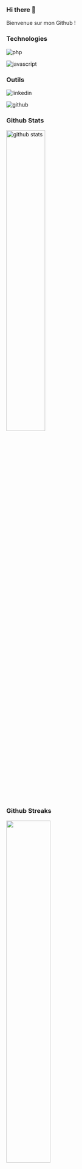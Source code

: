 ### Hi there 👋
Bienvenue sur mon Github ! 

### Technologies

![php](https://img.shields.io/badge/Php-000000?style=for-the-badge&logo=Php&logoColor=blue)
 
 ![javascript](https://img.shields.io/badge/Javascript-000000?style=for-the-badge&logo=Javascript&logoColor=yellow)
 
### Outils
![linkedin](https://img.shields.io/badge/Linkedin-000000?style=for-the-badge&logo=Linkedin&logoColor=blue)
 
![github](https://img.shields.io/badge/GitHub-000000?style=for-the-badge&logo=GitHub&logoColor=white)


### Github Stats
<img src="https://github-readme-stats.vercel.app/api?username=StephanieMenard&show_icons=true&theme=dark" alt="github stats" width="45%"/>

### Github Streaks
<img src="https://github-readme-streak-stats.herokuapp.com/?user=StephanieMenard&theme=dark" width="48%">

### Top Languages
 ![Top Langs](https://github-readme-stats.vercel.app/api/top-langs/?username=StephanieMenard&theme=dark&layout=compact)
 


<!--
**StephanieMenard/StephanieMenard** is a ✨ _special_ ✨ repository because its `README.md` (this file) appears on your GitHub profile.

Here are some ideas to get you started:

- 🔭 I’m currently working on ...
- 🌱 I’m currently learning ...
- 👯 I’m looking to collaborate on ...
- 🤔 I’m looking for help with ...
- 💬 Ask me about ...
- 📫 How to reach me: ...
- 😄 Pronouns: ...
- ⚡ Fun fact: ...
-->
